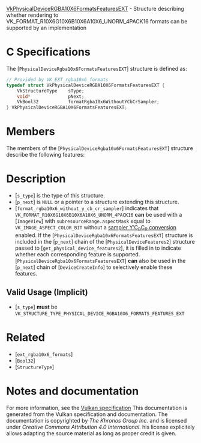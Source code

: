 [VkPhysicalDeviceRGBA10X6FormatsFeaturesEXT](https://www.khronos.org/registry/vulkan/specs/1.3-extensions/man/html/VkPhysicalDeviceRGBA10X6FormatsFeaturesEXT.html) - Structure describing whether rendering to VK_FORMAT_R10X6G10X6B10X6A10X6_UNORM_4PACK16 formats can be supported by an implementation

# C Specifications
The [`PhysicalDeviceRgba10x6FormatsFeaturesEXT`] structure is defined
as:
```c
// Provided by VK_EXT_rgba10x6_formats
typedef struct VkPhysicalDeviceRGBA10X6FormatsFeaturesEXT {
    VkStructureType    sType;
    void*              pNext;
    VkBool32           formatRgba10x6WithoutYCbCrSampler;
} VkPhysicalDeviceRGBA10X6FormatsFeaturesEXT;
```

# Members
The members of the [`PhysicalDeviceRgba10x6FormatsFeaturesEXT`]
structure describe the following features:

# Description
- [`s_type`] is the type of this structure.
- [`p_next`] is `NULL` or a pointer to a structure extending this structure.
- [`format_rgba10x6_without_y_cb_cr_sampler`] indicates that `VK_FORMAT_R10X6G10X6B10X6A10X6_UNORM_4PACK16` **can**  be used with a [`ImageView`] with `subresourceRange.aspectMask` equal to `VK_IMAGE_ASPECT_COLOR_BIT` without a [sampler Y′C<sub>B</sub>C<sub>R</sub> conversion](https://www.khronos.org/registry/vulkan/specs/1.3-extensions/html/vkspec.html#samplers-YCbCr-conversion) enabled.
If the [`PhysicalDeviceRgba10x6FormatsFeaturesEXT`] structure is included in the [`p_next`] chain of the
[`PhysicalDeviceFeatures2`] structure passed to
[`get_physical_device_features2`], it is filled in to indicate whether each
corresponding feature is supported.
[`PhysicalDeviceRgba10x6FormatsFeaturesEXT`] **can**  also be used in the [`p_next`] chain of
[`DeviceCreateInfo`] to selectively enable these features.
## Valid Usage (Implicit)
-  [`s_type`] **must**  be `VK_STRUCTURE_TYPE_PHYSICAL_DEVICE_RGBA10X6_FORMATS_FEATURES_EXT`

# Related
- [`ext_rgba10x6_formats`]
- [`Bool32`]
- [`StructureType`]

# Notes and documentation
For more information, see the [Vulkan specification](https://www.khronos.org/registry/vulkan/specs/1.3-extensions/html/vkspec.html)
This documentation is generated from the Vulkan specification and documentation.
The documentation is copyrighted by *The Khronos Group Inc.* and is licensed under *Creative Commons Attribution 4.0 International*.
his license explicitely allows adapting the source material as long as proper credit is given.
        